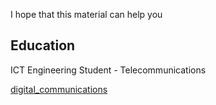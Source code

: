 I hope that this material can help you

## Education
ICT Engineering Student - Telecommunications

[digital_communications](digital_communications)
